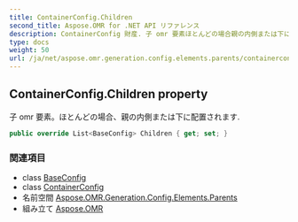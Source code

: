 ```yaml
---
title: ContainerConfig.Children
second_title: Aspose.OMR for .NET API リファレンス
description: ContainerConfig 財産. 子 omr 要素ほとんどの場合親の内側または下に配置されます.
type: docs
weight: 50
url: /ja/net/aspose.omr.generation.config.elements.parents/containerconfig/children/
---
```

## ContainerConfig.Children property

子 omr 要素。ほとんどの場合、親の内側または下に配置されます.

```csharp
public override List<BaseConfig> Children { get; set; }
```

### 関連項目

* class [BaseConfig](../../../aspose.omr.generation.config/baseconfig/)
* class [ContainerConfig](../)
* 名前空間 [Aspose.OMR.Generation.Config.Elements.Parents](../../containerconfig/)
* 組み立て [Aspose.OMR](../../../)



